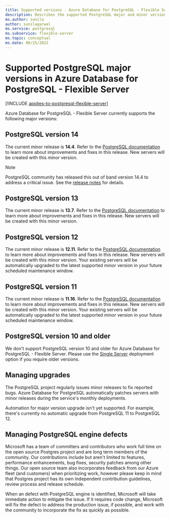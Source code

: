 ```yaml
---
title: Supported versions - Azure Database for PostgreSQL - Flexible Server
description: Describes the supported PostgreSQL major and minor versions in Azure Database for PostgreSQL - Flexible Server.
ms.author: sunila
author: sunilagarwal
ms.service: postgresql
ms.subservice: flexible-server
ms.topic: conceptual
ms.date: 08/25/2022
---
```


# Supported PostgreSQL major versions in Azure Database for PostgreSQL - Flexible Server

[!INCLUDE [applies-to-postgresql-flexible-server](../includes/applies-to-postgresql-flexible-server.md)]

Azure Database for PostgreSQL - Flexible Server currently supports the following major versions:

## PostgreSQL version 14

The current minor release is **14.4**. Refer to the [PostgreSQL documentation](https://www.postgresql.org/about/news/postgresql-144-released-2470/) to learn more about improvements and fixes in this release. New servers will be created with this minor version.

>[!NOTE]
> PostgreSQL community has released this out of band version 14.4 to address a critical issue. See the [release notes](https://www.postgresql.org/docs/release/14.4/) for details.

## PostgreSQL version 13

The current minor release is **13.7**. Refer to the [PostgreSQL documentation](https://www.postgresql.org/docs/13/static/release-13-7.html) to learn more about improvements and fixes in this release. New servers will be created with this minor version. 

## PostgreSQL version 12

The current minor release is **12.11**. Refer to the [PostgreSQL documentation](https://www.postgresql.org/docs/12/static/release-12-11.html) to learn more about improvements and fixes in this release. New servers will be created with this minor version. Your existing servers will be automatically upgraded to the latest supported minor version in your future scheduled maintenance window.

## PostgreSQL version 11

The current minor release is **11.16**. Refer to the [PostgreSQL documentation](https://www.postgresql.org/docs/11/static/release-11-16.html) to learn more about improvements and fixes in this release. New servers will be created with this minor version. Your existing servers will be automatically upgraded to the latest supported minor version in your future scheduled maintenance window.

## PostgreSQL version 10 and older

We don't support PostgreSQL version 10 and older for Azure Database for PostgreSQL - Flexible Server. Please use the [Single Server](../concepts-supported-versions.md) deployment option if you require older versions.

## Managing upgrades

The PostgreSQL project regularly issues minor releases to fix reported bugs. Azure Database for PostgreSQL automatically patches servers with minor releases during the service's monthly deployments.

Automation for major version upgrade isn't yet supported. For example, there's currently no automatic upgrade from PostgreSQL 11 to PostgreSQL 12.<!-- To upgrade to the next major version, create a [database dump and restore](howto-migrate-using-dump-and-restore.md) to a server that was created with the new engine version.-->

## Managing PostgreSQL engine defects

Microsoft has a team of committers and contributors who work full time on the open source Postgres project and are long term members of the community. Our contributions include but aren't  limited to features, performance enhancements, bug fixes, security patches among other things. Our open source team also incorporates feedback from our Azure fleet (and customers) when prioritizing work, however please keep in mind that Postgres project has its own independent contribution guidelines, review process and release schedule.

When an defect with PostgreSQL engine is identified, Microsoft will take immediate action to mitigate the issue. If it requires code change, Microsoft will fix the defect to address the production issue, if possible, and work with the community to incorporate the fix as quickly as possible.


<!--
## Next steps

For information on supported PostgreSQL extensions, see [the extensions document](concepts-extensions.md).
-->